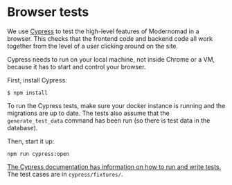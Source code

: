 # Browser tests

We use [Cypress](https://www.cypress.io/) to test the high-level features of Modernomad in a browser. This checks that the frontend code and backend code all work together from the level of a user clicking around on the site.

Cypress needs to run on your local machine, not inside Chrome or a VM, because it has to start and control your browser.

First, install Cypress:

    $ npm install

To run the Cypress tests, make sure your docker instance is running and the migrations are up to date. The tests also assume that the `generate_test_data` command has been run (so there is test data in the database).

Then, start it up: 

    npm run cypress:open

[The Cypress documentation has information on how to run and write tests.](https://docs.cypress.io/) The test cases are in `cypress/fixtures/`.

